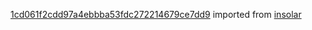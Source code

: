 [1cd061f2cdd97a4ebbba53fdc272214679ce7dd9](https://github.com/insolar/insolar/commit/1cd061f2cdd97a4ebbba53fdc272214679ce7dd9) imported from [insolar](https://github.com/insolar/insolar)
